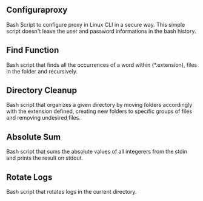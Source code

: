 ## Configuraproxy

Bash Script to configure proxy in Linux CLI in a secure way. This simple script doesn't leave the user and password informations in the bash history.


## Find Function

Bash script that finds all the occurrences of a word within (*.extension), files in the folder and recursively.

## Directory Cleanup

Bash script that organizes a given directory by moving folders accordingly with the extension defined, creating new folders to specific groups of files and removing undesired files.

## Absolute Sum

Bash script that sums the absolute values of all integerers from the stdin and prints the result on stdout. 

## Rotate Logs

Bash script that rotates logs in the current directory. 
